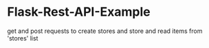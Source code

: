 ﻿# Flask-Rest-API-Example
 get and post requests to create stores and store and read items from 'stores' list
